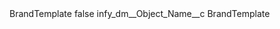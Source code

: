 <?xml version="1.0" encoding="UTF-8"?>
<CustomMetadata xmlns="http://soap.sforce.com/2006/04/metadata" xmlns:xsi="http://www.w3.org/2001/XMLSchema-instance" xmlns:xsd="http://www.w3.org/2001/XMLSchema">
    <label>BrandTemplate</label>
    <protected>false</protected>
    <values>
        <field>infy_dm__Object_Name__c</field>
        <value xsi:type="xsd:string">BrandTemplate</value>
    </values>
</CustomMetadata>
